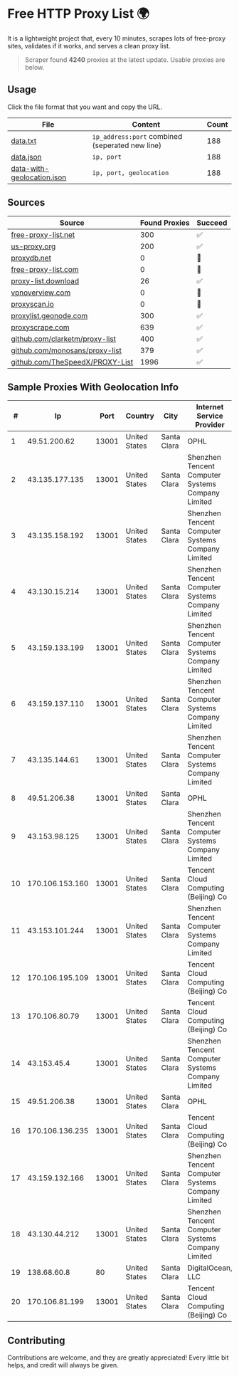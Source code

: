 
# Free HTTP Proxy List 🌍

It is a lightweight project that, every 10 minutes, scrapes lots of free-proxy sites, validates if it works, and serves a clean proxy list.


> Scraper found **4240** proxies at the latest update. Usable proxies are below.

## Usage

Click the file format that you want and copy the URL.


|File|Content|Count|
|----|-------|-----|
|[data.txt](https://raw.githubusercontent.com/themiralay/Proxy-List-World/master/data.txt)|`ip_address:port` combined (seperated new line)|188|
|[data.json](https://raw.githubusercontent.com/themiralay/Proxy-List-World/master/data.json)|`ip, port`|188|
|[data-with-geolocation.json](https://raw.githubusercontent.com/themiralay/Proxy-List-World/master/data-with-geolocation.json)|`ip, port, geolocation`|188|

## Sources

|Source|Found Proxies|Succeed|
|------|-------------|-------|
|[free-proxy-list.net](https://free-proxy-list.net)|300|✅|
|[us-proxy.org](https://www.us-proxy.org)|200|✅|
|[proxydb.net](http://proxydb.net)|0|🚫|
|[free-proxy-list.com](https://free-proxy-list.com/?page=&port=&type%5B%5D=http&type%5B%5D=https&up_time=0&search=Search)|0|🚫|
|[proxy-list.download](https://www.proxy-list.download/HTTP)|26|✅|
|[vpnoverview.com](https://vpnoverview.com/privacy/anonymous-browsing/free-proxy-servers)|0|🚫|
|[proxyscan.io](https://www.proxyscan.io)|0|🚫|
|[proxylist.geonode.com](https://proxylist.geonode.com/api/proxy-list?limit=300&page=1&sort_by=lastChecked&sort_type=desc&protocols=http,https)|300|✅|
|[proxyscrape.com](https://api.proxyscrape.com/v2/?request=displayproxies&protocol=http&timeout=10000&country=all&ssl=all&anonymity=all)|639|✅|
|[github.com/clarketm/proxy-list](https://raw.githubusercontent.com/clarketm/proxy-list/master/proxy-list-raw.txt)|400|✅|
|[github.com/monosans/proxy-list](https://raw.githubusercontent.com/monosans/proxy-list/main/proxies/http.txt)|379|✅|
|[github.com/TheSpeedX/PROXY-List](https://raw.githubusercontent.com/TheSpeedX/PROXY-List/master/http.txt)|1996|✅|


## Sample Proxies With Geolocation Info

|#|Ip|Port|Country|City|Internet Service Provider|
|-|--|----|-------|----|-------------------------|
|1|49.51.200.62|13001|United States|Santa Clara|OPHL|
|2|43.135.177.135|13001|United States|Santa Clara|Shenzhen Tencent Computer Systems Company Limited|
|3|43.135.158.192|13001|United States|Santa Clara|Shenzhen Tencent Computer Systems Company Limited|
|4|43.130.15.214|13001|United States|Santa Clara|Shenzhen Tencent Computer Systems Company Limited|
|5|43.159.133.199|13001|United States|Santa Clara|Shenzhen Tencent Computer Systems Company Limited|
|6|43.159.137.110|13001|United States|Santa Clara|Shenzhen Tencent Computer Systems Company Limited|
|7|43.135.144.61|13001|United States|Santa Clara|Shenzhen Tencent Computer Systems Company Limited|
|8|49.51.206.38|13001|United States|Santa Clara|OPHL|
|9|43.153.98.125|13001|United States|Santa Clara|Shenzhen Tencent Computer Systems Company Limited|
|10|170.106.153.160|13001|United States|Santa Clara|Tencent Cloud Computing (Beijing) Co|
|11|43.153.101.244|13001|United States|Santa Clara|Shenzhen Tencent Computer Systems Company Limited|
|12|170.106.195.109|13001|United States|Santa Clara|Tencent Cloud Computing (Beijing) Co|
|13|170.106.80.79|13001|United States|Santa Clara|Tencent Cloud Computing (Beijing) Co|
|14|43.153.45.4|13001|United States|Santa Clara|Shenzhen Tencent Computer Systems Company Limited|
|15|49.51.206.38|13001|United States|Santa Clara|OPHL|
|16|170.106.136.235|13001|United States|Santa Clara|Tencent Cloud Computing (Beijing) Co|
|17|43.159.132.166|13001|United States|Santa Clara|Shenzhen Tencent Computer Systems Company Limited|
|18|43.130.44.212|13001|United States|Santa Clara|Shenzhen Tencent Computer Systems Company Limited|
|19|138.68.60.8|80|United States|Santa Clara|DigitalOcean, LLC|
|20|170.106.81.199|13001|United States|Santa Clara|Tencent Cloud Computing (Beijing) Co|



## Contributing

Contributions are welcome, and they are greatly appreciated! Every
little bit helps, and credit will always be given.

